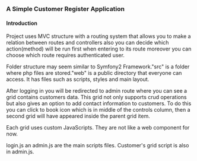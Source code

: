 ### A Simple Customer Register Application ###

#### Introduction ####

Project uses MVC structure with a routing system that allows you to make a relation between routes and controllers also you can decide which action(method) will be run first when entering to its route moreover you can choose which route requires authenticated user.

Folder structure may seem similar to Symfony2 Framework."src" is a folder where php files are stored."web" is a public directory that everyone can access. It has files such as scripts, styles and main layout.

After logging in you will be redirected to admin route where you can see a grid contains customers data. This grid not only supports crud operations but also gives an option to add contact information to customers. To do this you can click to book icon which is in middle of the controls column, then a second grid will have appeared inside the parent grid item.

Each grid uses custom JavaScripts. They are not like a web component for now.

login.js an admin.js are the main scripts files. Customer's grid script is also in admin.js.